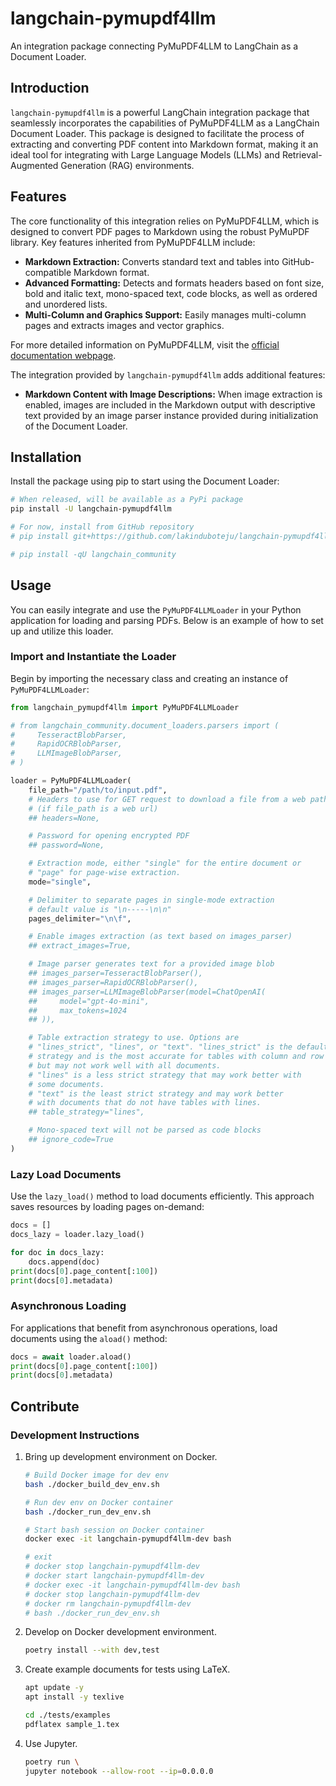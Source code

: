# langchain-pymupdf4llm
An integration package connecting PyMuPDF4LLM to LangChain as a Document Loader.

## Introduction
`langchain-pymupdf4llm` is a powerful LangChain integration package that
seamlessly incorporates the capabilities of PyMuPDF4LLM as a LangChain Document Loader.
This package is designed to facilitate the process of extracting and
converting PDF content into Markdown format,
making it an ideal tool for integrating with Large Language Models (LLMs) and
Retrieval-Augmented Generation (RAG) environments.

## Features

The core functionality of this integration relies on PyMuPDF4LLM,
which is designed to convert PDF pages to Markdown using the robust PyMuPDF library.
Key features inherited from PyMuPDF4LLM include:

- **Markdown Extraction:** Converts standard text and tables into GitHub-compatible Markdown format.
- **Advanced Formatting:** Detects and formats headers based on font size, bold and italic text, mono-spaced text, code blocks, as well as ordered and unordered lists.
- **Multi-Column and Graphics Support:** Easily manages multi-column pages and extracts images and vector graphics.

For more detailed information on PyMuPDF4LLM, visit the [official documentation webpage](https://pymupdf.readthedocs.io/en/latest/pymupdf4llm).

The integration provided by `langchain-pymupdf4llm` adds additional features:

- **Markdown Content with Image Descriptions:** When image extraction is enabled, images are included in the Markdown output with descriptive text provided by an image parser instance provided during initialization of the Document Loader.

## Installation

Install the package using pip to start using the Document Loader:

```bash
# When released, will be available as a PyPi package
pip install -U langchain-pymupdf4llm

# For now, install from GitHub repository
# pip install git+https://github.com/lakinduboteju/langchain-pymupdf4llm.git@main

# pip install -qU langchain_community
```

## Usage

You can easily integrate and use the `PyMuPDF4LLMLoader` in your Python application for loading and parsing PDFs. Below is an example of how to set up and utilize this loader.

### Import and Instantiate the Loader

Begin by importing the necessary class and creating an instance of `PyMuPDF4LLMLoader`:

```python
from langchain_pymupdf4llm import PyMuPDF4LLMLoader

# from langchain_community.document_loaders.parsers import (
#     TesseractBlobParser,
#     RapidOCRBlobParser,
#     LLMImageBlobParser,
# )

loader = PyMuPDF4LLMLoader(
    file_path="/path/to/input.pdf",
    # Headers to use for GET request to download a file from a web path
    # (if file_path is a web url)
    ## headers=None,

    # Password for opening encrypted PDF
    ## password=None,

    # Extraction mode, either "single" for the entire document or
    # "page" for page-wise extraction.
    mode="single",

    # Delimiter to separate pages in single-mode extraction
    # default value is "\n-----\n\n"
    pages_delimiter="\n\f",

    # Enable images extraction (as text based on images_parser)
    ## extract_images=True,

    # Image parser generates text for a provided image blob
    ## images_parser=TesseractBlobParser(),
    ## images_parser=RapidOCRBlobParser(),
    ## images_parser=LLMImageBlobParser(model=ChatOpenAI(
    ##     model="gpt-4o-mini",
    ##     max_tokens=1024
    ## )),

    # Table extraction strategy to use. Options are
    # "lines_strict", "lines", or "text". "lines_strict" is the default
    # strategy and is the most accurate for tables with column and row lines,
    # but may not work well with all documents.
    # "lines" is a less strict strategy that may work better with
    # some documents.
    # "text" is the least strict strategy and may work better
    # with documents that do not have tables with lines.
    ## table_strategy="lines",

    # Mono-spaced text will not be parsed as code blocks
    ## ignore_code=True
)
```

### Lazy Load Documents

Use the `lazy_load()` method to load documents efficiently.
This approach saves resources by loading pages on-demand:

```python
docs = []
docs_lazy = loader.lazy_load()

for doc in docs_lazy:
    docs.append(doc)
print(docs[0].page_content[:100])
print(docs[0].metadata)
```

### Asynchronous Loading

For applications that benefit from asynchronous operations,
load documents using the `aload()` method:

```python
docs = await loader.aload()
print(docs[0].page_content[:100])
print(docs[0].metadata)
```

## Contribute

### Development Instructions

1. Bring up development environment on Docker.
    ``` bash
    # Build Docker image for dev env
    bash ./docker_build_dev_env.sh

    # Run dev env on Docker container
    bash ./docker_run_dev_env.sh

    # Start bash session on Docker container
    docker exec -it langchain-pymupdf4llm-dev bash

    # exit
    # docker stop langchain-pymupdf4llm-dev
    # docker start langchain-pymupdf4llm-dev
    # docker exec -it langchain-pymupdf4llm-dev bash
    # docker stop langchain-pymupdf4llm-dev
    # docker rm langchain-pymupdf4llm-dev
    # bash ./docker_run_dev_env.sh
    ```

2. Develop on Docker development environment.
    ``` bash
    poetry install --with dev,test
    ```

3. Create example documents for tests using LaTeX.
    ``` bash
    apt update -y
    apt install -y texlive

    cd ./tests/examples
    pdflatex sample_1.tex
    ```

4. Use Jupyter.
    ``` bash
    poetry run \
    jupyter notebook --allow-root --ip=0.0.0.0
    ```
